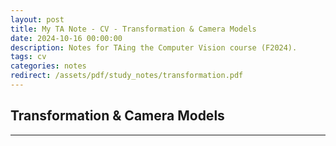 ```yaml
---
layout: post
title: My TA Note - CV - Transformation & Camera Models
date: 2024-10-16 00:00:00
description: Notes for TAing the Computer Vision course (F2024).
tags: cv
categories: notes
redirect: /assets/pdf/study_notes/transformation.pdf
---
```


## Transformation & Camera Models

---

